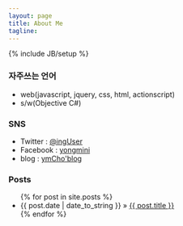 ```yaml
---
layout: page
title: About Me
tagline:
---
```

{% include JB/setup %}

### 자주쓰는 언어
 
 - web(javascript, jquery, css, html, actionscript)
 - s/w(Objective C#)

   
### SNS
  
 - Twitter : [@ingUser](https://twitter.com/ingUser)  
 - Facebook : [yongmini](https://www.facebook.com/yongmini)  
 - blog : [ymCho'blog](http://ymcho.github.io/)  

  
### Posts
 
<ul class="posts">
  {% for post in site.posts %}
    <li><span>{{ post.date | date_to_string }}</span> &raquo; <a href="{{ BASE_PATH }}{{ post.url }}">{{ post.title }}</a></li>
  {% endfor %}
</ul>


